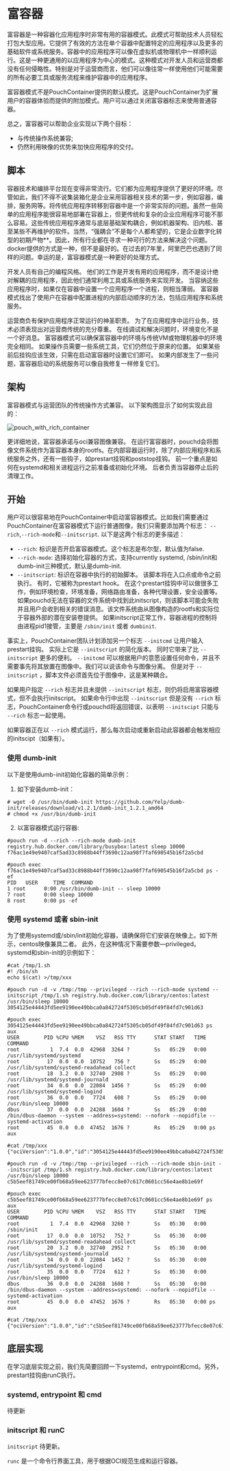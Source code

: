 # 富容器

富容器是一种容器化应用程序时非常有用的容器模式。此模式可帮助技术人员轻松打包大型应用。它提供了有效的方法在单个容器中配置特定的应用程序以及更多的基础软件或系统服务。容器中的应用程序可以像在虚拟机或物理机中一样顺利运行。这是一种更通用的以应用程序为中心的模式。这种模式对开发人员和运营商都没有任何侵略性。特别是对于运营商而言，他们可以像往常一样使用他们可能需要的所有必要工具或服务流程来维护容器中的应用程序。

富容器模式不是PouchContainer提供的默认模式。这是PouchContainer为扩展用户的容器体验而提供的附加模式。用户可以通过关闭富容器标志来使用普通容器。

总之，富容器可以帮助企业实现以下两个目标：

* 与传统操作系统兼容;
* 仍然利用映像的优势来加快应用程序的交付。

## 脚本

容器技术和编排平台现在变得非常流行。它们都为应用程序提供了更好的环境。尽管如此，我们不得不说集装箱化是企业采用容器相关技术的第一步，例如容器，编排，服务网等。将传统应用程序转移到容器中是一个非常实际的问题。虽然一些简单的应用程序能很容易地部署在容器上，但更传统和复杂的企业应用程序可能不那么容易。这些传统应用程序通常与底层基础架构耦合，例如机器架构、旧内核、甚至某些不再维护的软件。当然，“强耦合”不是每个人都希望的，它是企业数字化转型的初期产物**。因此，所有行业都在寻求一种可行的方法来解决这个问题。docker提供的方式是一种，但不是最好的。在过去的7年里，阿里巴巴也遇到了同样的问题。幸运的是，富容器模式是一种更好的处理方式。

开发人员有自己的编程风格。 他们的工作是开发有用的应用程序，而不是设计绝对解耦的应用程序，因此他们通常利用工具或系统服务来实现开发。 当容纳这些应用程序时，如果仅在容器中设置一个应用程序一个进程，则相当薄弱。 富容器模式找出了使用户在容器中配置进程的内部启动顺序的方法，包括应用程序和系统服务。

运营商负有保护应用程序正常运行的神圣职责。 为了在应用程序中运行业务，技术必须表现出对运营商传统的充分尊重。 在线调试和解决问题时，环境变化不是一个好消息。 富容器模式可以确保富容器中的环境与传统VM或物理机器中的环境完全相同。 如果操作员需要一些系统工具，它们仍然位于原来的位置。 如果某些前后挂钩应该生效，只需在启动富容器时设置它们即可。 如果内部发生了一些问题，富容器启动的系统服务可以像自我修复一样修复它们。

## 架构

富容器模式与运营团队的传统操作方式兼容。 以下架构图显示了如何实现此目的：

![pouch_with_rich_container](https://i.loli.net/2018/07/30/5b5efc58d7180.png)

更详细地说，富容器承诺与oci兼容图像兼容。 在运行富容器时，pouchd会将图像文件系统作为富容器本身的rootfs。在内部容器运行时，除了内部应用程序和系统服务之外，还有一些钩子，如prestart挂钩和poststop挂钩。 前一个重点是如何在systemd和相关进程运行之前准备或初始化环境。 后者负责当容器停止后的清理工作。

## 开始

用户可以很容易地在PouchContainer中启动富容器模式。比如我们需要通过PouchContainer在富容器模式下运行普通图像，我们只需要添加两个标志： `--rich`,`--rich-mode`和`--initscript`. 以下是这两个标志的更多描述：

* `--rich`: 标识是否开启富容器模式。这个标志是布尔型，默认值为false.
* `--rich-mode`: 选择初始化容器的方式，支持currently systemd, /sbin/init和dumb-init三种模式，默认是dumb-init.
* `--initscript`: 标识在容器中执行的初始脚本。 该脚本将在入口点或命令之前执行。 有时，它被称为prestart hook。 在这个prestart挂钩中可以做很多工作，例如环境检查，环境准备，网络路由准备，各种代理设置，安全设置等。如果pouchd无法在容器的文件系统中找到此initscript，则该脚本可能会失败并且用户会收到相关的错误消息。该文件系统由从图像构造的rootfs和实际位于容器外部的潜在安装卷提供。 如果initscript正常工作，容器进程的控制将由进程pid1接管，主要是 `/sbin/init` 或者 `dumbinit`.

事实上，PouchContainer团队计划添加另一个标志 `--initcmd` 让用户输入prestart挂钩。 实际上它是 `--initscript` 的简化版本。 同时它带来了比 `--initscript` 更多的便利。 `--initcmd` 可以根据用户的意愿设置任何命令，并且不需要事先将其放置在图像中。我们可以说该命令与图像分离。 但是对于 `--initscript` ，脚本文件必须首先位于图像中，这是某种耦合。

如果用户指定 `--rich` 标志并且未提供 `--initscript` 标志，则仍将启用富容器模式，但不会执行initscript。 如果命令行中出现 `--initscript` 但是没有 `--rich` 标志，PouchContainer命令行或pouchd将返回错误，以表明 `--initscipt` 只能与 `--rich` 标志一起使用。

如果容器正在以 `--rich` 模式运行，那么每次启动或重新启动此容器都会触发相应的initscipt（如果有）。

### 使用 dumb-init

以下是使用dumb-init初始化容器的简单示例：

1. 如下安装dumb-init：

```shell
# wget -O /usr/bin/dumb-init https://github.com/Yelp/dumb-init/releases/download/v1.2.1/dumb-init_1.2.1_amd64
# chmod +x /usr/bin/dumb-init
```

2. 以富容器模式运行容器:

```shell
#pouch run -d --rich --rich-mode dumb-init registry.hub.docker.com/library/busybox:latest sleep 10000
f76ac1e49e9407caf5ad33c8988b44ff3690c12aa98f7faf690545b16f2a5cbd

#pouch exec f76ac1e49e9407caf5ad33c8988b44ff3690c12aa98f7faf690545b16f2a5cbd ps -ef
PID   USER     TIME  COMMAND
1 root      0:00 /usr/bin/dumb-init -- sleep 10000
7 root      0:00 sleep 10000
8 root      0:00 ps -ef
```

### 使用 systemd 或者 sbin-init

为了使用systemd或/sbin/init初始化容器，请确保将它们安装在映像上。如下所示，centos映像兼具二者。 此外，在这种情况下需要参数—privileged。systemd和sbin-init的示例如下：

```
#cat /tmp/1.sh
#! /bin/sh
echo $(cat) >/tmp/xxx

#pouch run -d -v /tmp:/tmp --privileged --rich --rich-mode systemd --initscript /tmp/1.sh registry.hub.docker.com/library/centos:latest /usr/bin/sleep 10000
3054125e44443fd5ee9190ee49bbca0a842724f5305cb05df49f84fd7c901d63

#pouch exec 3054125e44443fd5ee9190ee49bbca0a842724f5305cb05df49f84fd7c901d63 ps aux
USER        PID %CPU %MEM    VSZ   RSS TTY      STAT START   TIME COMMAND
root          1  7.4  0.0  42968  3264 ?        Ss   05:29   0:00 /usr/lib/systemd/systemd
root         17  0.0  0.0  10752   756 ?        Ss   05:29   0:00 /usr/lib/systemd/systemd-readahead collect
root         18  3.2  0.0  32740  2908 ?        Ss   05:29   0:00 /usr/lib/systemd/systemd-journald
root         34  0.0  0.0  22084  1456 ?        Ss   05:29   0:00 /usr/lib/systemd/systemd-logind
root         36  0.0  0.0   7724   608 ?        Ss   05:29   0:00 /usr/bin/sleep 10000
dbus         37  0.0  0.0  24288  1604 ?        Ss   05:29   0:00 /bin/dbus-daemon --system --address=systemd: --nofork --nopidfile --systemd-activation
root         45  0.0  0.0  47452  1676 ?        Rs   05:29   0:00 ps aux

#cat /tmp/xxx
{"ociVersion":"1.0.0","id":"3054125e44443fd5ee9190ee49bbca0a842724f5305cb05df49f84fd7c901d63","status":"","pid":125745,"bundle":"/var/lib/pouch/containerd/state/io.containerd.runtime.v1.linux/default/3054125e44443fd5ee9190ee49bbca0a842724f5305cb05df49f84fd7c901d63"}

#pouch run -d -v /tmp:/tmp --privileged --rich --rich-mode sbin-init --initscript /tmp/1.sh registry.hub.docker.com/library/centos:latest /usr/bin/sleep 10000
c5b5eef81749ce00fb68a59ee623777bfecc8e07c617c0601cc56e4ae8b1e69f

#pouch exec c5b5eef81749ce00fb68a59ee623777bfecc8e07c617c0601cc56e4ae8b1e69f ps aux
USER        PID %CPU %MEM    VSZ   RSS TTY      STAT START   TIME COMMAND
root          1  7.4  0.0  42968  3260 ?        Ss   05:30   0:00 /sbin/init
root         17  0.0  0.0  10752   752 ?        Ss   05:30   0:00 /usr/lib/systemd/systemd-readahead collect
root         20  3.2  0.0  32740  2952 ?        Ss   05:30   0:00 /usr/lib/systemd/systemd-journald
root         34  0.0  0.0  22084  1452 ?        Ss   05:30   0:00 /usr/lib/systemd/systemd-logind
root         35  0.0  0.0   7724   612 ?        Ss   05:30   0:00 /usr/bin/sleep 10000
dbus         36  0.0  0.0  24288  1608 ?        Ss   05:30   0:00 /bin/dbus-daemon --system --address=systemd: --nofork --nopidfile --systemd-activation
root         45  0.0  0.0  47452  1676 ?        Rs   05:30   0:00 ps aux

#cat /tmp/xxx
{"ociVersion":"1.0.0","id":"c5b5eef81749ce00fb68a59ee623777bfecc8e07c617c0601cc56e4ae8b1e69f","status":"","pid":127183,"bundle":"/var/lib/pouch/containerd/state/io.containerd.runtime.v1.linux/default/c5b5eef81749ce00fb68a59ee623777bfecc8e07c617c0601cc56e4ae8b1e69f"}
```

## 底层实现

在学习底层实现之前，我们先简要回顾一下systemd，entrypoint和cmd。另外，prestart挂钩由runC执行。

### systemd, entrypoint 和 cmd

待更新

### initscript 和 runC

`initscript` 待更新。

`runc` 是一个命令行界面工具，用于根据OCI规范生成和运行容器。
